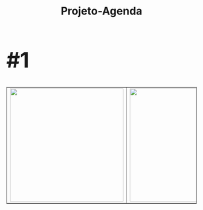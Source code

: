 <h1 align="center"> Projeto-Agenda <h1>

<table border="1" align="center">
<h1>#1</h1>  
<tr>
  <td><img src="https://user-images.githubusercontent.com/61218420/110212136-b901a480-7e78-11eb-869c-ccad4b153b07.png" width="300"></td>
  <td><img src="https://user-images.githubusercontent.com/61218420/110212051-4b557880-7e78-11eb-815e-0fafa6475d53.png" width="300"></td>
</tr>
</table>
